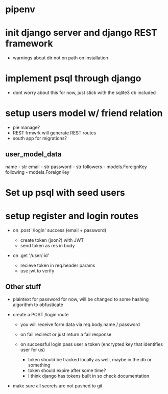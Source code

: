 # pipenv

# init django server and django REST framework
  - warnings about dir not on path on installation

# implement psql through django
  - dont worry about this for now, just stick with the sqlite3 db included

# setup users model w/ friend relation
- pie manage?
- REST frmwrk will generate REST routes
- south app for migrations?

## user_model_data
name - str
email - str
password - str
followers - models.ForeignKey
following - models.ForeignKey

# Set up psql with seed users

# setup register and login routes
  - on .post '/login' success (email + password)
    - create token (json?) with JWT
    - send token as res in body
  
  - on .get '/user/:id'
    - recieve token in req.header params
    - use jwt to verify

## Other stuff
  - plaintext for password for now, will be changed to some hashing algorithm to obfusticate
  - create a POST /login route
    - you will receive form data via req.body.name / password
    - on fail redirect or just return a fail response
    
    - on successful login pass user a token (encrypted key that identifies user for us)
      - token should be tracked locally as well, maybe in the db or something
      - token should expire after some time?
      - I think django has tokens built in so check documentation
      
  - make sure all secrets are not pushed to git
